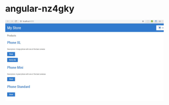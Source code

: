 # angular-nz4gky
![Index Page](https://github.com/oliverwreath/angular-nz4gky/blob/master/src/assets/index.JPG?raw=true)
